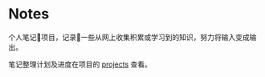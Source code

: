 # Notes

个人笔记📒项目，记录📝一些从网上收集积累或学习到的知识，努力将输入变成输出。

笔记整理计划及进度在项目的 [projects](https://github.com/W-Qing/Notes/projects/1) 查看。

